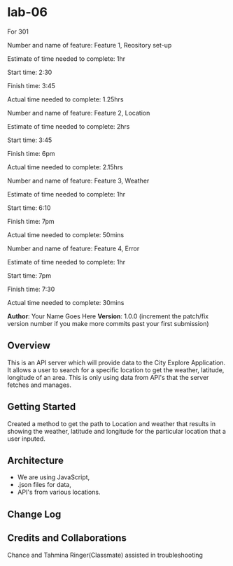 # lab-06
For 301

Number and name of feature: Feature 1, Reository set-up

Estimate of time needed to complete: 1hr

Start time: 2:30

Finish time: 3:45

Actual time needed to complete: 1.25hrs

Number and name of feature: Feature 2, Location

Estimate of time needed to complete: 2hrs

Start time: 3:45

Finish time: 6pm

Actual time needed to complete: 2.15hrs

Number and name of feature: Feature 3, Weather

Estimate of time needed to complete: 1hr

Start time: 6:10

Finish time: 7pm

Actual time needed to complete: 50mins

Number and name of feature: Feature 4, Error

Estimate of time needed to complete: 1hr

Start time: 7pm

Finish time: 7:30

Actual time needed to complete: 30mins


**Author**: Your Name Goes Here
**Version**: 1.0.0 (increment the patch/fix version number if you make more commits past your first submission)

## Overview
This is an API server which will provide data to the City Explore Application. It allows a user to search for a specific location to get the weather, latitude, longitude of an area. This is only using data from API's that the server fetches and manages. 

## Getting Started
Created a method to get the path to Location and weather that results in showing the weather, latitude and longitude for the particular location that a user inputed.

## Architecture
- We are using JavaScript, 
- .json files for data, 
- API's from various locations.

## Change Log
<!-- Use this area to document the iterative changes made to your application as each feature is successfully implemented. Use time stamps. Here's an examples:

01-01-2001 4:59pm - Application now has a fully-functional express server, with a GET route for the location resource. -->

## Credits and Collaborations
Chance and Tahmina Ringer(Classmate) assisted in troubleshooting
